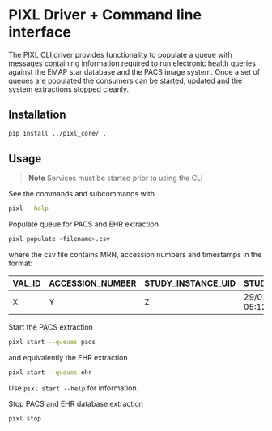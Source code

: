 # PIXL Driver + Command line interface

The PIXL CLI driver provides functionality to populate a queue with messages 
containing information required to run electronic health queries against the 
EMAP star database and the PACS image system. Once a set of queues are 
populated the consumers can be started, updated and the system extractions 
stopped cleanly. 


## Installation

```bash
pip install ../pixl_core/ .
```

## Usage

> **Note**
> Services must be started prior to using the CLI

See the commands and subcommands with
```bash
pixl --help
```

Populate queue for PACS and EHR extraction
```bash
pixl populate <filename>.csv
```
where the csv file contains MRN, accession numbers and timestamps in the format:

| VAL_ID | ACCESSION_NUMBER | STUDY_INSTANCE_UID | STUDY_DATE       | ... | 
|--------|------------------|--------------------|------------------|-----|
| X      | Y                | Z                  | 29/02/2010 05:12 |     |


Start the PACS extraction
```bash
pixl start --queues pacs
```
and equivalently the EHR extraction
```bash
pixl start --queues ehr
```
Use `pixl start --help` for information.

Stop PACS and EHR database extraction
```bash
pixl stop
```
